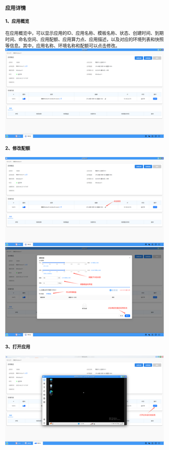 ### 应用详情
#### 1、应用概览
在应用概览中，可以显示应用的ID、应用名称、模板名称、状态、创建时间、到期时间、命名空间、应用配额、应用算力点、应用描述，以及对应的环境列表和快照等信息。其中，应用名称、环境名称和配额可以点击修改。
![alt text](../help_picture/02_myapp02.png)
#### 2、修改配额
![alt text](../help_picture/02_myapp03.png)
![alt text](../help_picture/02_myapp04.png)
#### 3、打开应用
![alt text](../help_picture/02_myapp05.png)